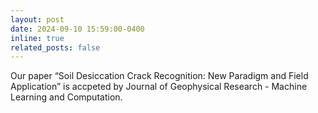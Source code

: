```yaml
---
layout: post
date: 2024-09-10 15:59:00-0400
inline: true
related_posts: false
---
```


Our paper “Soil Desiccation Crack Recognition: New Paradigm and Field Application” is accpeted by Journal of Geophysical Research - Machine Learning and Computation.